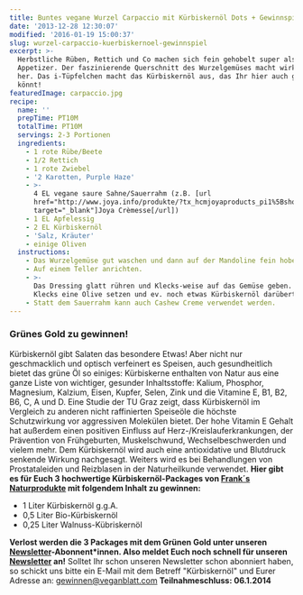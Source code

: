 ```yaml
---
title: Buntes vegane Wurzel Carpaccio mit Kürbiskernöl Dots + Gewinnspiel!
date: '2013-12-28 12:30:07'
modified: '2016-01-19 15:00:37'
slug: wurzel-carpaccio-kuerbiskernoel-gewinnspiel
excerpt: >-
  Herbstliche Rüben, Rettich und Co machen sich fein gehobelt super als bunter
  Appetizer. Der faszinierende Querschnitt des Wurzelgemüses macht wirklich was
  her. Das i-Tüpfelchen macht das Kürbiskernöl aus, das Ihr hier auch gewinnen
  könnt!
featuredImage: carpaccio.jpg
recipe:
  name: ''
  prepTime: PT10M
  totalTime: PT10M
  servings: 2-3 Portionen
  ingredients:
    - 1 rote Rübe/Beete
    - 1/2 Rettich
    - 1 rote Zwiebel
    - '2 Karotten, Purple Haze'
    - >-
      4 EL vegane saure Sahne/Sauerrahm (z.B. [url
      href="http://www.joya.info/produkte/?tx_hcmjoyaproducts_pi1%5BshowUid%5D=54&tx_hcmjoyaproducts_pi1%5BcatUid%5D=5&cHash=45d39539b19b73bfe23aac02e81eb979"
      target="_blank"]Joya Crèmesse[/url])
    - 1 EL Apfelessig
    - 2 EL Kürbiskernöl
    - 'Salz, Kräuter'
    - einige Oliven
  instructions:
    - Das Wurzelgemüse gut waschen und dann auf der Mandoline fein hobeln.
    - Auf einem Teller anrichten.
    - >-
      Das Dressing glatt rühren und Klecks-weise auf das Gemüse geben. Auf jeden
      Klecks eine Olive setzen und ev. noch etwas Kürbiskernöl darübertröpfeln.
    - Statt dem Sauerrahm kann auch Cashew Creme verwendet werden.
---
```


[<!-- Image removed (no copyright): wurzelcarpaccio.jpg -->](https://www.veganblatt.com/i/wurzelcarpaccio.jpg)

### **Grünes Gold zu gewinnen!**

Kürbiskernöl gibt Salaten das besondere Etwas! Aber nicht nur geschmacklich und optisch verfeinert es Speisen, auch gesundheitlich bietet das grüne Öl so einiges: Kürbiskerne enthalten von Natur aus eine ganze Liste von wichtiger, gesunder Inhaltsstoffe: Kalium, Phosphor, Magnesium, Kalzium, Eisen, Kupfer, Selen, Zink und die Vitamine E, B1, B2, B6, C, A und D. Eine Studie der TU Graz zeigt, dass Kürbiskernöl im Vergleich zu anderen nicht raffinierten Speiseöle die höchste Schutzwirkung vor aggressiven Molekülen bietet. Der hohe Vitamin E Gehalt hat außerdem einen positiven Einfluss auf Herz-/Kreislauferkrankungen, der Prävention von Frühgeburten, Muskelschwund, Wechselbeschwerden und vielem mehr. Dem Kürbiskernöl wird auch eine antioxidative und Blutdruck senkende Wirkung nachgesagt. Weiters wird es bei Behandlungen von Prostataleiden und Reizblasen in der Naturheilkunde verwendet. **Hier gibt es für Euch 3 hochwertige Kürbiskernöl-Packages von [Frank´s Naturprodukte](http://www.franksnaturprodukte.at/) mit folgendem Inhalt zu gewinnen:**

*   1 Liter Kürbiskernöl g.g.A.
*   0,5 Liter Bio-Kürbiskernöl
*   0,25 Liter Walnuss-Kübriskernöl

**Verlost werden die 3 Packages mit dem Grünen Gold unter unseren [Newsletter](https://www.facebook.com/veganblatt/app_100265896690345)\-Abonnent\*innen. Also meldet Euch noch schnell für unseren [Newsletter](https://www.facebook.com/veganblatt/app_100265896690345) an!** Solltet Ihr schon unseren Newsletter schon abonniert haben, so schickt uns bitte ein E-Mail mit dem Betreff "Kürbiskernöl" und Eurer Adresse an: gewinnen@veganblatt.com **Teilnahmeschluss: 06.1.2014** [<!-- Image removed (no copyright): franks-kernoel.jpg -->](http://shop.franksnaturprodukte.at/)
